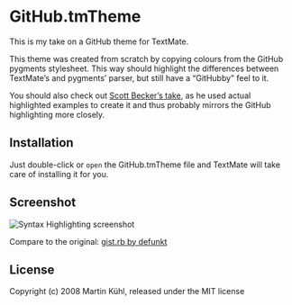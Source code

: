 # GitHub.tmTheme

This is my take on a GitHub theme for TextMate.

This theme was created from scratch by copying colours from the GitHub pygments stylesheet. This way should highlight the differences between TextMate’s and pygments’ parser, but still have a “GitHubby” feel to it.

You should also check out [Scott Becker’s take](http://github.com/sbecker/github_textmate_theme/tree/master), as he used actual highlighted examples to create it and thus probably mirrors the GitHub highlighting more closely.


## Installation

Just double-click or `open` the GitHub.tmTheme file and TextMate will take care of installing it for you.


## Screenshot

![Syntax Highlighting screenshot](http://github.com/mkhl/github_textmate_theme/raw/master/gist-screenshot.png)

Compare to the original: [gist.rb by defunkt ](http://github.com/defunkt/gist/tree/master/gist.rb)


## License

Copyright (c) 2008 Martin Kühl, released under the MIT license